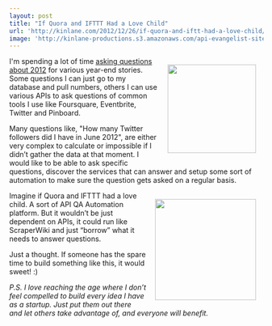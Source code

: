 ```yaml
---
layout: post
title: "If Quora and IFTTT Had a Love Child"
url: 'http://kinlane.com/2012/12/26/if-quora-and-iftt-had-a-love-child/'
image: 'http://kinlane-productions.s3.amazonaws.com/api-evangelist-site/blog/IFTTT-logo.jpeg'
---
```


[<img style="padding: 15px;" src="https://s3.amazonaws.com/kinlane-productions/quora-logo.jpg" alt="" width="175" align="right" />][1]

I'm spending a lot of time [asking questions about 2012][2] for various year-end stories. Some questions I can just go to my database and pull numbers, others I can use various APIs to ask questions of common tools I use like Foursquare, Eventbrite, Twitter and Pinboard.

Many questions like, "How many Twitter followers did I have in June 2012", are either very complex to calculate or impossible if I didn’t gather the data at that moment. I would like to be able to ask specific questions, discover the services that can answer and setup some sort of automation to make sure the question gets asked on a regular basis.

[<img style="padding: 15px;" src="https://s3.amazonaws.com/kinlane-productions/api-evangelist/ifthisthenthat/IFTTT-logo.jpeg" alt="" width="200" align="right" />][3]

Imagine if Quora and IFTTT had a love child. A sort of API QA Automation platform. But it wouldn’t be just dependent on APIs, it could run like ScraperWiki and just “borrow” what it needs to answer questions.

Just a thought. If someone has the spare time to build something like this, it would sweet! :)

_P.S. I love reaching the age where I don’t feel compelled to build every idea I have as a startup. Just put them out there and let others take advantage of, and everyone will benefit._

   [1]: http://quora.com
   [2]: http://personaldata.apievangelist.com/index.html (personal data questions)
   [3]: http://ifttt.com
